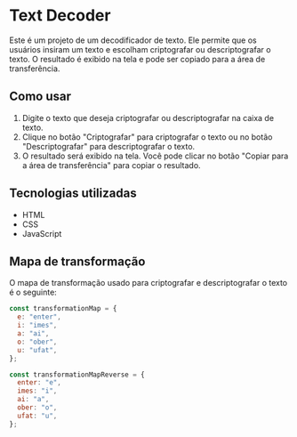 # Text Decoder

Este é um projeto de um decodificador de texto. Ele permite que os usuários insiram um texto e escolham criptografar ou descriptografar o texto. O resultado é exibido na tela e pode ser copiado para a área de transferência.

## Como usar

1. Digite o texto que deseja criptografar ou descriptografar na caixa de texto.
2. Clique no botão "Criptografar" para criptografar o texto ou no botão "Descriptografar" para descriptografar o texto.
3. O resultado será exibido na tela. Você pode clicar no botão "Copiar para a área de transferência" para copiar o resultado.

## Tecnologias utilizadas

- HTML
- CSS
- JavaScript

## Mapa de transformação

O mapa de transformação usado para criptografar e descriptografar o texto é o seguinte:

```javascript
const transformationMap = {
  e: "enter",
  i: "imes",
  a: "ai",
  o: "ober",
  u: "ufat",
};

const transformationMapReverse = {
  enter: "e",
  imes: "i",
  ai: "a",
  ober: "o",
  ufat: "u",
};